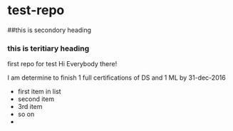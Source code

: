 # test-repo
##this is secondory heading
### this is teritiary heading
first repo for test
Hi Everybody there!

I am determine to finish 1 full certifications of DS and 1 ML by 31-dec-2016

* first item in list
* second item
* 3rd item
* so on
* 

